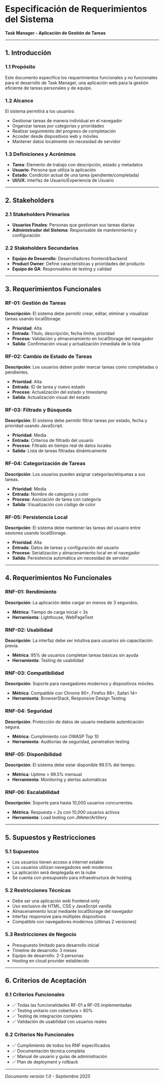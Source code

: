 # Especificación de Requerimientos del Sistema
**Task Manager - Aplicación de Gestión de Tareas**

---

## 1. Introducción

### 1.1 Propósito
Este documento especifica los requerimientos funcionales y no funcionales para el desarrollo de Task Manager, una aplicación web para la gestión eficiente de tareas personales y de equipo.

### 1.2 Alcance
El sistema permitirá a los usuarios:
- Gestionar tareas de manera individual en el navegador
- Organizar tareas por categorías y prioridades
- Realizar seguimiento del progreso de completación
- Acceder desde dispositivos web y móviles
- Mantener datos localmente sin necesidad de servidor

### 1.3 Definiciones y Acrónimos
- **Tarea**: Elemento de trabajo con descripción, estado y metadatos
- **Usuario**: Persona que utiliza la aplicación
- **Estado**: Condición actual de una tarea (pendiente/completada)
- **UI/UX**: Interfaz de Usuario/Experiencia de Usuario

---

## 2. Stakeholders

### 2.1 Stakeholders Primarios
- **Usuarios Finales**: Personas que gestionan sus tareas diarias
- **Administrador del Sistema**: Responsable de mantenimiento y configuración

### 2.2 Stakeholders Secundarios
- **Equipo de Desarrollo**: Desarrolladores frontend/backend
- **Product Owner**: Define características y prioridades del producto
- **Equipo de QA**: Responsables de testing y calidad

---

## 3. Requerimientos Funcionales

### RF-01: Gestión de Tareas
**Descripción**: El sistema debe permitir crear, editar, eliminar y visualizar tareas usando localStorage.
- **Prioridad**: Alta
- **Entrada**: Título, descripción, fecha límite, prioridad
- **Proceso**: Validación y almacenamiento en localStorage del navegador
- **Salida**: Confirmación visual y actualización inmediata de la lista

### RF-02: Cambio de Estado de Tareas
**Descripción**: Los usuarios deben poder marcar tareas como completadas o pendientes.
- **Prioridad**: Alta
- **Entrada**: ID de tarea y nuevo estado
- **Proceso**: Actualización del estado y timestamp
- **Salida**: Actualización visual del estado

### RF-03: Filtrado y Búsqueda
**Descripción**: El sistema debe permitir filtrar tareas por estado, fecha y prioridad usando JavaScript.
- **Prioridad**: Media
- **Entrada**: Criterios de filtrado del usuario
- **Proceso**: Filtrado en tiempo real de datos locales
- **Salida**: Lista de tareas filtradas dinámicamente

### RF-04: Categorización de Tareas
**Descripción**: Los usuarios pueden asignar categorías/etiquetas a sus tareas.
- **Prioridad**: Media
- **Entrada**: Nombre de categoría y color
- **Proceso**: Asociación de tarea con categoría
- **Salida**: Visualización con código de color

### RF-05: Persistencia Local
**Descripción**: El sistema debe mantener las tareas del usuario entre sesiones usando localStorage.
- **Prioridad**: Alta
- **Entrada**: Datos de tareas y configuración del usuario
- **Proceso**: Serialización y almacenamiento local en el navegador
- **Salida**: Persistencia automática sin necesidad de servidor

---

## 4. Requerimientos No Funcionales

### RNF-01: Rendimiento
**Descripción**: La aplicación debe cargar en menos de 3 segundos.
- **Métrica**: Tiempo de carga inicial < 3s
- **Herramienta**: Lighthouse, WebPageTest

### RNF-02: Usabilidad
**Descripción**: La interfaz debe ser intuitiva para usuarios sin capacitación previa.
- **Métrica**: 95% de usuarios completan tareas básicas sin ayuda
- **Herramienta**: Testing de usabilidad

### RNF-03: Compatibilidad
**Descripción**: Soporte para navegadores modernos y dispositivos móviles.
- **Métrica**: Compatible con Chrome 90+, Firefox 88+, Safari 14+
- **Herramienta**: BrowserStack, Responsive Design Testing

### RNF-04: Seguridad
**Descripción**: Protección de datos de usuario mediante autenticación segura.
- **Métrica**: Cumplimiento con OWASP Top 10
- **Herramienta**: Auditorías de seguridad, penetration testing

### RNF-05: Disponibilidad
**Descripción**: El sistema debe estar disponible 99.5% del tiempo.
- **Métrica**: Uptime > 99.5% mensual
- **Herramienta**: Monitoring y alertas automáticas

### RNF-06: Escalabilidad
**Descripción**: Soporte para hasta 10,000 usuarios concurrentes.
- **Métrica**: Respuesta < 2s con 10,000 usuarios activos
- **Herramienta**: Load testing con JMeter/Artillery

---

## 5. Supuestos y Restricciones

### 5.1 Supuestos
- Los usuarios tienen acceso a internet estable
- Los usuarios utilizan navegadores web modernos
- La aplicación será desplegada en la nube
- Se cuenta con presupuesto para infraestructura de hosting

### 5.2 Restricciones Técnicas
- Debe ser una aplicación web frontend-only
- Uso exclusivo de HTML, CSS y JavaScript vanilla
- Almacenamiento local mediante localStorage del navegador
- Interfaz responsive para múltiples dispositivos
- Compatible con navegadores modernos (últimas 2 versiones)

### 5.3 Restricciones de Negocio
- Presupuesto limitado para desarrollo inicial
- Timeline de desarrollo: 3 meses
- Equipo de desarrollo: 2-3 personas
- Hosting en cloud provider establecido

---

## 6. Criterios de Aceptación

### 6.1 Criterios Funcionales
- ✅ Todas las funcionalidades RF-01 a RF-05 implementadas
- ✅ Testing unitario con cobertura > 80%
- ✅ Testing de integración completo
- ✅ Validación de usabilidad con usuarios reales

### 6.2 Criterios No Funcionales
- ✅ Cumplimiento de todos los RNF especificados
- ✅ Documentación técnica completa
- ✅ Manual de usuario y guías de administración
- ✅ Plan de deployment y rollback

---

*Documento versión 1.0 - Septiembre 2025*
